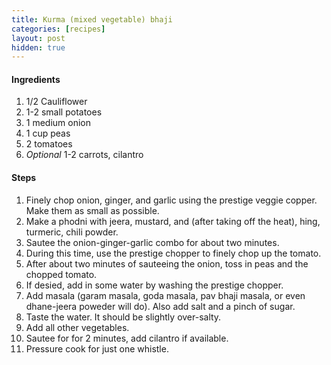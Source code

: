 ```yaml
---
title: Kurma (mixed vegetable) bhaji
categories: [recipes]
layout: post
hidden: true
---
```


#### Ingredients
1. 1/2 Cauliflower
2. 1-2 small potatoes
3. 1 medium onion
4. 1 cup peas
5. 2 tomatoes
6. *Optional* 1-2 carrots, cilantro

#### Steps
1. Finely chop onion, ginger, and garlic using the prestige veggie copper. Make them as small as possible.
2. Make a phodni with jeera, mustard, and (after taking off the heat), hing, turmeric, chili powder.
3. Sautee the onion-ginger-garlic combo for about two minutes.
4. During this time, use the prestige chopper to finely chop up the tomato.
5. After about two minutes of sauteeing the onion, toss in peas and the chopped tomato.
6. If desied, add in some water by washing the prestige chopper.
7. Add masala (garam masala, goda masala, pav bhaji masala, or even dhane-jeera poweder will do). Also add salt and a pinch of sugar.
8. Taste the water. It should be slightly over-salty.
9. Add all other vegetables.
10. Sautee for for 2 minutes, add cilantro if available.
11. Pressure cook for just one whistle.
